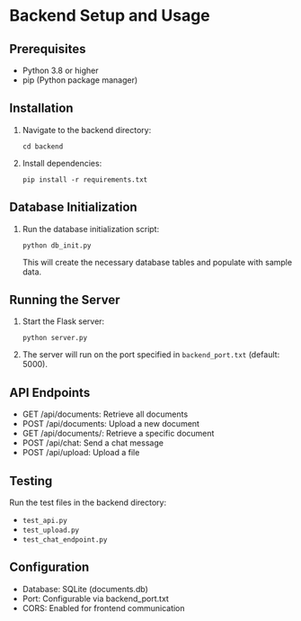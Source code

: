 # Backend Setup and Usage

## Prerequisites
- Python 3.8 or higher
- pip (Python package manager)

## Installation
1. Navigate to the backend directory:
   ```
   cd backend
   ```

2. Install dependencies:
   ```
   pip install -r requirements.txt
   ```

## Database Initialization
1. Run the database initialization script:
   ```
   python db_init.py
   ```
   This will create the necessary database tables and populate with sample data.

## Running the Server
1. Start the Flask server:
   ```
   python server.py
   ```

2. The server will run on the port specified in `backend_port.txt` (default: 5000).

## API Endpoints
- GET /api/documents: Retrieve all documents
- POST /api/documents: Upload a new document
- GET /api/documents/<id>: Retrieve a specific document
- POST /api/chat: Send a chat message
- POST /api/upload: Upload a file

## Testing
Run the test files in the backend directory:
- `test_api.py`
- `test_upload.py`
- `test_chat_endpoint.py`

## Configuration
- Database: SQLite (documents.db)
- Port: Configurable via backend_port.txt
- CORS: Enabled for frontend communication
